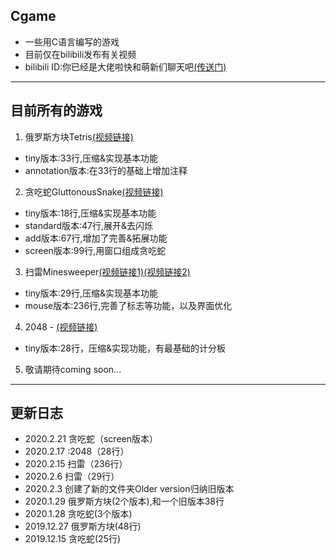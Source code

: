 ## Cgame
* 一些用C语言编写的游戏
* 目前仅在bilibili发布有关视频
* bilibili ID:你已经是大佬啦快和萌新们聊天吧[(传送门)](https://space.bilibili.com/345058248)
* * *
## 目前所有的游戏
1. 俄罗斯方块Tetris[(视频链接)](https://www.bilibili.com/video/av85632867/)
*  tiny版本:33行,压缩&实现基本功能
*  annotation版本:在33行的基础上增加注释
2. 贪吃蛇GluttonousSnake[(视频链接)](https://www.bilibili.com/video/av85378627/)
*  tiny版本:18行,压缩&实现基本功能
*  standard版本:47行,展开&去闪烁
*  add版本:67行,增加了完善&拓展功能
*  screen版本:99行,用窗口组成贪吃蛇
3. 扫雷Minesweeper[(视频链接1)](https://www.bilibili.com/video/av87216317/)[(视频链接2)](https://www.bilibili.com/video/av89165167/)
* tiny版本:29行,压缩&实现基本功能
* mouse版本:236行,完善了标志等功能，以及界面优化
4. 2048 - [(视频链接)](https://www.bilibili.com/video/av89592082/)
* tiny版本:28行，压缩&实现功能，有最基础的计分板
5. 敬请期待coming soon...
* * *
## 更新日志
* 2020.2.21 贪吃蛇（screen版本）
* 2020.2.17 :2048（28行）
* 2020.2.15 扫雷（236行）
* 2020.2.6 扫雷（29行）
* 2020.2.3 创建了新的文件夹Older version归纳旧版本
* 2020.1.29 俄罗斯方块(2个版本),和一个旧版本38行
* 2020.1.28 贪吃蛇(3个版本)
* 2019.12.27 俄罗斯方块(48行)
* 2019.12.15 贪吃蛇(25行)

